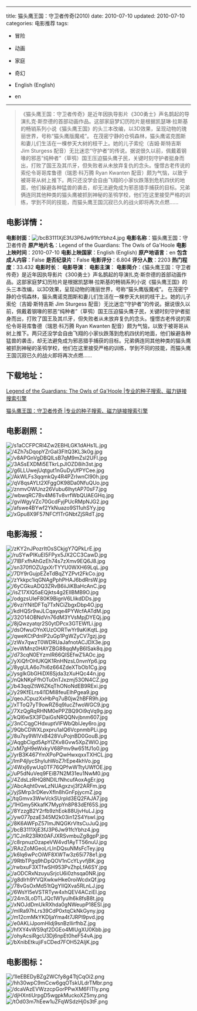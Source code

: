 
---
title: 猫头鹰王国：守卫者传奇(2010)
date: 2010-07-10
updated: 2010-07-10
categories: 电影推荐
tags:
- 冒险
- 动画
- 家庭
- 奇幻

- English (English)
- en
---


> 《猫头鹰王国：守卫者传奇》是近年因执导影片《300勇士》声名鹊起的导演扎克·斯奈德的首部动画作品。这部家庭梦幻历险片是根据凯瑟琳·拉斯基的畅销系列小说《猫头鹰王国》的头三本改编，以3D效果，呈现动物的瑰丽世界，号称“猫头鹰版魔戒”。 在茂密宁静的仓鸮森林，猫头鹰诺克图斯和妻儿们生活在一棵参天大树的枝干上。她的儿子索伦（吉姆·斯特吉斯 Jim Sturgess 配音）无比迷恋“守护者”的传说。据说很久以前，佩戴着钢喙的邪恶“纯种者”（草鸮）国王压迫猫头鹰子民，关键时刻守护者挺身而出，打败了国王及其爪牙，但失败者从未放弃复仇的念头。憧憬古老传说的索伦令哥哥库鲁德（瑞恩·科万腾 Ryan Kwanten 配音）颇为气恼，以致于被哥哥从树上推下。两只还没学会自由飞翔的小家伙跌落到危机四伏的地面，他们躲避各种猛兽的袭击，却无法避免成为邪恶猎手捕获的目标。兄弟俩连同其他种类的猫头鹰被抓到神秘的圣鸮学校，他们在这里接受严格的训练，学到不同的技能，而猫头鹰王国沉寂已久的战火即将再次点燃……

## **电影详情**：

**电影封面**：<img src="https://image.tmdb.org/t/p/w200/bcB3111XjE3fJ3P6Jw91fcYbhz4.jpg" alt="/bcB3111XjE3fJ3P6Jw91fcYbhz4.jpg" title="/bcB3111XjE3fJ3P6Jw91fcYbhz4.jpg">
**电影名称**：猫头鹰王国：守卫者传奇
**原产地片名**：Legend of the Guardians: The Owls of Ga'Hoole
**电影上映时间**：2010-07-10
**电影上映国家**：English (English)
**原产地语言**：en
**包含成人内容**：False
**是否纪录片**：False
**电影评分**：6.804
**评分人数**：2203
**热门程度**：33.432
**电影时长**：
**电影导演**：
**电影主演**：
**电影简介**：《猫头鹰王国：守卫者传奇》是近年因执导影片《300勇士》声名鹊起的导演扎克·斯奈德的首部动画作品。这部家庭梦幻历险片是根据凯瑟琳·拉斯基的畅销系列小说《猫头鹰王国》的头三本改编，以3D效果，呈现动物的瑰丽世界，号称“猫头鹰版魔戒”。 在茂密宁静的仓鸮森林，猫头鹰诺克图斯和妻儿们生活在一棵参天大树的枝干上。她的儿子索伦（吉姆·斯特吉斯 Jim Sturgess 配音）无比迷恋“守护者”的传说。据说很久以前，佩戴着钢喙的邪恶“纯种者”（草鸮）国王压迫猫头鹰子民，关键时刻守护者挺身而出，打败了国王及其爪牙，但失败者从未放弃复仇的念头。憧憬古老传说的索伦令哥哥库鲁德（瑞恩·科万腾 Ryan Kwanten 配音）颇为气恼，以致于被哥哥从树上推下。两只还没学会自由飞翔的小家伙跌落到危机四伏的地面，他们躲避各种猛兽的袭击，却无法避免成为邪恶猎手捕获的目标。兄弟俩连同其他种类的猫头鹰被抓到神秘的圣鸮学校，他们在这里接受严格的训练，学到不同的技能，而猫头鹰王国沉寂已久的战火即将再次点燃……

## **下载地址**：
[Legend of the Guardians: The Owls of Ga'Hoole |专业的种子搜索、磁力链接搜索引擎](https://movie.amd794.com:2083/?search=Legend%20of%20the%20Guardians%3A%20The%20Owls%20of%20Ga%27Hoole&ordering=&mode=match_phrase&page_size=10&page=1)

[猫头鹰王国：守卫者传奇 |专业的种子搜索、磁力链接搜索引擎](https://movie.amd794.com:2083/?search=%E7%8C%AB%E5%A4%B4%E9%B9%B0%E7%8E%8B%E5%9B%BD%EF%BC%9A%E5%AE%88%E5%8D%AB%E8%80%85%E4%BC%A0%E5%A5%87&ordering=&mode=match_phrase&page_size=10&page=1)
 

## **电影剧照**：
<img src="https://image.tmdb.org/t/p/original/s1aCCFPCRl4Zw2EBHLGK1dAHs1L.jpg" alt="/s1aCCFPCRl4Zw2EBHLGK1dAHs1L.jpg" title="/s1aCCFPCRl4Zw2EBHLGK1dAHs1L.jpg"><img src="https://image.tmdb.org/t/p/original/4Zh7sDqopYZrGaI3FItQ3KL3k0g.jpg" alt="/4Zh7sDqopYZrGaI3FItQ3KL3k0g.jpg" title="/4Zh7sDqopYZrGaI3FItQ3KL3k0g.jpg"><img src="https://image.tmdb.org/t/p/original/v8APGnVgDBQILsB7qM9mZsI2UFI.jpg" alt="/v8APGnVgDBQILsB7qM9mZsI2UFI.jpg" title="/v8APGnVgDBQILsB7qM9mZsI2UFI.jpg"><img src="https://image.tmdb.org/t/p/original/3ASsEXDMi5ETkrLpJlOZD8ih3st.jpg" alt="/3ASsEXDMi5ETkrLpJlOZD8ih3st.jpg" title="/3ASsEXDMi5ETkrLpJlOZD8ih3st.jpg"><img src="https://image.tmdb.org/t/p/original/g6LLUwejUqtgut1nGuDyUfPYCee.jpg" alt="/g6LLUwejUqtgut1nGuDyUfPYCee.jpg" title="/g6LLUwejUqtgut1nGuDyUfPYCee.jpg"><img src="https://image.tmdb.org/t/p/original/AkWLFs3qqmkQy4R4PZrIwnCl90h.jpg" alt="/AkWLFs3qqmkQy4R4PZrIwnCl90h.jpg" title="/AkWLFs3qqmkQy4R4PZrIwnCl90h.jpg"><img src="https://image.tmdb.org/t/p/original/qV8qsAYLt2XFggOK98Da0NfuQUo.jpg" alt="/qV8qsAYLt2XFggOK98Da0NfuQUo.jpg" title="/qV8qsAYLt2XFggOK98Da0NfuQUo.jpg"><img src="https://image.tmdb.org/t/p/original/znmvOWUnz26Vubu6lhytAP70sF7.jpg" alt="/znmvOWUnz26Vubu6lhytAP70sF7.jpg" title="/znmvOWUnz26Vubu6lhytAP70sF7.jpg"><img src="https://image.tmdb.org/t/p/original/wbwqRC7Bv4M6Tv8vrfWbQUAEGHq.jpg" alt="/wbwqRC7Bv4M6Tv8vrfWbQUAEGHq.jpg" title="/wbwqRC7Bv4M6Tv8vrfWbQUAEGHq.jpg"><img src="https://image.tmdb.org/t/p/original/gviWgyVZc70GcdFyjPUcRMpNJG2.jpg" alt="/gviWgyVZc70GcdFyjPUcRMpNJG2.jpg" title="/gviWgyVZc70GcdFyjPUcRMpNJG2.jpg"><img src="https://image.tmdb.org/t/p/original/afswe4BYwf2YkNuazo9S11uhSYy.jpg" alt="/afswe4BYwf2YkNuazo9S11uhSYy.jpg" title="/afswe4BYwf2YkNuazo9S11uhSYy.jpg"><img src="https://image.tmdb.org/t/p/original/xGpu8X9F57NFCf1TrGNbtZjSRdT.jpg" alt="/xGpu8X9F57NFCf1TrGNbtZjSRdT.jpg" title="/xGpu8X9F57NFCf1TrGNbtZjSRdT.jpg">

## **电影海报**：
<img src="https://image.tmdb.org/t/p/original/zKY2nJPozrItOsSCkjgY7QPkLrE.jpg" alt="/zKY2nJPozrItOsSCkjgY7QPkLrE.jpg" title="/zKY2nJPozrItOsSCkjgY7QPkLrE.jpg"><img src="https://image.tmdb.org/t/p/original/ruSYwPIKuEI5FPyx5JX2CC3CawD.jpg" alt="/ruSYwPIKuEI5FPyx5JX2CC3CawD.jpg" title="/ruSYwPIKuEI5FPyx5JX2CC3CawD.jpg"><img src="https://image.tmdb.org/t/p/original/7lBFxfhAhGzEh74s7zXmv9EQ6J8.jpg" alt="/7lBFxfhAhGzEh74s7zXmv9EQ6J8.jpg" title="/7lBFxfhAhGzEh74s7zXmv9EQ6J8.jpg"><img src="https://image.tmdb.org/t/p/original/sn370flOZUgxXrTYYU0WXH69LqL.jpg" alt="/sn370flOZUgxXrTYYU0WXH69LqL.jpg" title="/sn370flOZUgxXrTYYU0WXH69LqL.jpg"><img src="https://image.tmdb.org/t/p/original/7DY9rGujpEZeTdBqZYZPvt2FkCo.jpg" alt="/7DY9rGujpEZeTdBqZYZPvt2FkCo.jpg" title="/7DY9rGujpEZeTdBqZYZPvt2FkCo.jpg"><img src="https://image.tmdb.org/t/p/original/zYkkpc1iqGNAgPphPHAJ6bdRrsW.jpg" alt="/zYkkpc1iqGNAgPphPHAJ6bdRrsW.jpg" title="/zYkkpc1iqGNAgPphPHAJ6bdRrsW.jpg"><img src="https://image.tmdb.org/t/p/original/6yCGkuADQ3ZRvB6iiJiKBaHcAnC.jpg" alt="/6yCGkuADQ3ZRvB6iiJiKBaHcAnC.jpg" title="/6yCGkuADQ3ZRvB6iiJiKBaHcAnC.jpg"><img src="https://image.tmdb.org/t/p/original/isZ17XIQ5aEQjkts4g2EllBMB9O.jpg" alt="/isZ17XIQ5aEQjkts4g2EllBMB9O.jpg" title="/isZ17XIQ5aEQjkts4g2EllBMB9O.jpg"><img src="https://image.tmdb.org/t/p/original/odgzsUIeF80K9BignV6LIikdDDs.jpg" alt="/odgzsUIeF80K9BignV6LIikdDDs.jpg" title="/odgzsUIeF80K9BignV6LIikdDDs.jpg"><img src="https://image.tmdb.org/t/p/original/6vziYNitDFTq7TxNCiZbgxDbp4O.jpg" alt="/6vziYNitDFTq7TxNCiZbgxDbp4O.jpg" title="/6vziYNitDFTq7TxNCiZbgxDbp4O.jpg"><img src="https://image.tmdb.org/t/p/original/kdHQSr9wJLCqayqe4PYWcfAATdM.jpg" alt="/kdHQSr9wJLCqayqe4PYWcfAATdM.jpg" title="/kdHQSr9wJLCqayqe4PYWcfAATdM.jpg"><img src="https://image.tmdb.org/t/p/original/32O14OBNdVn76dM3YVsMpjDYEQj.jpg" alt="/32O14OBNdVn76dM3YVsMpjDYEQj.jpg" title="/32O14OBNdVn76dM3YVsMpjDYEQj.jpg"><img src="https://image.tmdb.org/t/p/original/8jQwzyatqr2S0ytDPcx3GTEWfLi.jpg" alt="/8jQwzyatqr2S0ytDPcx3GTEWfLi.jpg" title="/8jQwzyatqr2S0ytDPcx3GTEWfLi.jpg"><img src="https://image.tmdb.org/t/p/original/dsOfwuOYnXUzOORTwYr9aKiKqtL.jpg" alt="/dsOfwuOYnXUzOORTwYr9aKiKqtL.jpg" title="/dsOfwuOYnXUzOORTwYr9aKiKqtL.jpg"><img src="https://image.tmdb.org/t/p/original/qweKCtPdnIP2uGp1PgWZyCV7gzj.jpg" alt="/qweKCtPdnIP2uGp1PgWZyCV7gzj.jpg" title="/qweKCtPdnIP2uGp1PgWZyCV7gzj.jpg"><img src="https://image.tmdb.org/t/p/original/zWx7qwzT0WDRUaJafnotACJDX3e.jpg" alt="/zWx7qwzT0WDRUaJafnotACJDX3e.jpg" title="/zWx7qwzT0WDRUaJafnotACJDX3e.jpg"><img src="https://image.tmdb.org/t/p/original/evWMnz0HAYZBG88qqMyB6lSak8q.jpg" alt="/evWMnz0HAYZBG88qqMyB6lSak8q.jpg" title="/evWMnz0HAYZBG88qqMyB6lSak8q.jpg"><img src="https://image.tmdb.org/t/p/original/d73cqN0EYzmIR66QISEfwZ1iAOc.jpg" alt="/d73cqN0EYzmIR66QISEfwZ1iAOc.jpg" title="/d73cqN0EYzmIR66QISEfwZ1iAOc.jpg"><img src="https://image.tmdb.org/t/p/original/yXiQfrOHUKQK1RnHNzsL0nvnYp6.jpg" alt="/yXiQfrOHUKQK1RnHNzsL0nvnYp6.jpg" title="/yXiQfrOHUKQK1RnHNzsL0nvnYp6.jpg"><img src="https://image.tmdb.org/t/p/original/8ygULA6o7hi6z664ZdeXTbOb1Cg.jpg" alt="/8ygULA6o7hi6z664ZdeXTbOb1Cg.jpg" title="/8ygULA6o7hi6z664ZdeXTbOb1Cg.jpg"><img src="https://image.tmdb.org/t/p/original/ysglkGbGHiDX6Sjda3zXuHQc44n.jpg" alt="/ysglkGbGHiDX6Sjda3zXuHQc44n.jpg" title="/ysglkGbGHiDX6Sjda3zXuHQc44n.jpg"><img src="https://image.tmdb.org/t/p/original/nQkNKpFfhOTu0nTJxzmj53ON4CZ.jpg" alt="/nQkNKpFfhOTu0nTJxzmj53ON4CZ.jpg" title="/nQkNKpFfhOTu0nTJxzmj53ON4CZ.jpg"><img src="https://image.tmdb.org/t/p/original/b43qqiZtW6ZKqThONoNdEB9RExi.jpg" alt="/b43qqiZtW6ZKqThONoNdEB9RExi.jpg" title="/b43qqiZtW6ZKqThONoNdEB9RExi.jpg"><img src="https://image.tmdb.org/t/p/original/y29KfELrs4I1DMl8feuEIhPgea9.jpg" alt="/y29KfELrs4I1DMl8feuEIhPgea9.jpg" title="/y29KfELrs4I1DMl8feuEIhPgea9.jpg"><img src="https://image.tmdb.org/t/p/original/qeoJCpuzXxHbPq7uB0jw2hBFR9h.jpg" alt="/qeoJCpuzXxHbPq7uB0jw2hBFR9h.jpg" title="/qeoJCpuzXxHbPq7uB0jw2hBFR9h.jpg"><img src="https://image.tmdb.org/t/p/original/xTToQ7yT9owRZ6q9IucZfwoWGC9.jpg" alt="/xTToQ7yT9owRZ6q9IucZfwoWGC9.jpg" title="/xTToQ7yT9owRZ6q9IucZfwoWGC9.jpg"><img src="https://image.tmdb.org/t/p/original/7XzQgRqRHNM0ePPZBQ9Oi9qVq9g.jpg" alt="/7XzQgRqRHNM0ePPZBQ9Oi9qVq9g.jpg" title="/7XzQgRqRHNM0ePPZBQ9Oi9qVq9g.jpg"><img src="https://image.tmdb.org/t/p/original/kQl6wSX3FDaiGsNRQQNvjbnm607.jpg" alt="/kQl6wSX3FDaiGsNRQQNvjbnm607.jpg" title="/kQl6wSX3FDaiGsNRQQNvjbnm607.jpg"><img src="https://image.tmdb.org/t/p/original/3nCCqgCHdxuptVlFWbQbIJey6ro.jpg" alt="/3nCCqgCHdxuptVlFWbQbIJey6ro.jpg" title="/3nCCqgCHdxuptVlFWbQbIJey6ro.jpg"><img src="https://image.tmdb.org/t/p/original/9QbCDWXLpxpru1aIQ6VcpnmbPLi.jpg" alt="/9QbCDWXLpxpru1aIQ6VcpnmbPLi.jpg" title="/9QbCDWXLpxpru1aIQ6VcpnmbPLi.jpg"><img src="https://image.tmdb.org/t/p/original/8u7sy9WlVxB428VuPojnBD0GouB.jpg" alt="/8u7sy9WlVxB428VuPojnBD0GouB.jpg" title="/8u7sy9WlVxB428VuPojnBD0GouB.jpg"><img src="https://image.tmdb.org/t/p/original/AqgbCigd5ApYIZKv8Gvw5XpZWIO.jpg" alt="/AqgbCigd5ApYIZKv8Gvw5XpZWIO.jpg" title="/AqgbCigd5ApYIZKv8Gvw5XpZWIO.jpg"><img src="https://image.tmdb.org/t/p/original/xM7gH9eWxkyV68Pmv9w651fJ1o0.jpg" alt="/xM7gH9eWxkyV68Pmv9w651fJ1o0.jpg" title="/xM7gH9eWxkyV68Pmv9w651fJ1o0.jpg"><img src="https://image.tmdb.org/t/p/original/yrB3K467YmXPoPQwHwxqxxTXHCL.jpg" alt="/yrB3K467YmXPoPQwHwxqxxTXHCL.jpg" title="/yrB3K467YmXPoPQwHwxqxxTXHCL.jpg"><img src="https://image.tmdb.org/t/p/original/lmP4jlycShyluhWoZ7rEpe4khVo.jpg" alt="/lmP4jlycShyluhWoZ7rEpe4khVo.jpg" title="/lmP4jlycShyluhWoZ7rEpe4khVo.jpg"><img src="https://image.tmdb.org/t/p/original/4Wxj6ywUq0TF76QPfwWTtyUWfOE.jpg" alt="/4Wxj6ywUq0TF76QPfwWTtyUWfOE.jpg" title="/4Wxj6ywUq0TF76QPfwWTtyUWfOE.jpg"><img src="https://image.tmdb.org/t/p/original/uP5dNuVeq9FEiB7N2M31eu1NwM0.jpg" alt="/uP5dNuVeq9FEiB7N2M31eu1NwM0.jpg" title="/uP5dNuVeq9FEiB7N2M31eu1NwM0.jpg"><img src="https://image.tmdb.org/t/p/original/4ZdsLzRHQ8NDILfNhcufAoxAgEr.jpg" alt="/4ZdsLzRHQ8NDILfNhcufAoxAgEr.jpg" title="/4ZdsLzRHQ8NDILfNhcufAoxAgEr.jpg"><img src="https://image.tmdb.org/t/p/original/AbcAqht0vwLzNUAgxzvj3f2ARFm.jpg" alt="/AbcAqht0vwLzNUAgxzvj3f2ARFm.jpg" title="/AbcAqht0vwLzNUAgxzvj3f2ARFm.jpg"><img src="https://image.tmdb.org/t/p/original/yjSMrp3rDKevXfIn8hGnFpjycmZ.jpg" alt="/yjSMrp3rDKevXfIn8hGnFpjycmZ.jpg" title="/yjSMrp3rDKevXfIn8hGnFpjycmZ.jpg"><img src="https://image.tmdb.org/t/p/original/tqGmvx3WwVckSUrpld3EQ2FAJA7.jpg" alt="/tqGmvx3WwVckSUrpld3EQ2FAJA7.jpg" title="/tqGmvx3WwVckSUrpld3EQ2FAJA7.jpg"><img src="https://image.tmdb.org/t/p/original/1HGmy5KkafK7MypYn8P83dEf65S.jpg" alt="/1HGmy5KkafK7MypYn8P83dEf65S.jpg" title="/1HGmy5KkafK7MypYn8P83dEf65S.jpg"><img src="https://image.tmdb.org/t/p/original/8YzzgB2Y2rfb9zhEok88UjvHuLJ.jpg" alt="/8YzzgB2Y2rfb9zhEok88UjvHuLJ.jpg" title="/8YzzgB2Y2rfb9zhEok88UjvHuLJ.jpg"><img src="https://image.tmdb.org/t/p/original/yw077pzaE345M2k03in12S4Yswl.jpg" alt="/yw077pzaE345M2k03in12S4Yswl.jpg" title="/yw077pzaE345M2k03in12S4Yswl.jpg"><img src="https://image.tmdb.org/t/p/original/8K6AWFpZ57ImJNQGKrVltsCuJuQ.jpg" alt="/8K6AWFpZ57ImJNQGKrVltsCuJuQ.jpg" title="/8K6AWFpZ57ImJNQGKrVltsCuJuQ.jpg"><img src="https://image.tmdb.org/t/p/original/bcB3111XjE3fJ3P6Jw91fcYbhz4.jpg" alt="/bcB3111XjE3fJ3P6Jw91fcYbhz4.jpg" title="/bcB3111XjE3fJ3P6Jw91fcYbhz4.jpg"><img src="https://image.tmdb.org/t/p/original/1CJnR23RKt0AFJXRSvmbuZg8gpP.jpg" alt="/1CJnR23RKt0AFJXRSvmbuZg8gpP.jpg" title="/1CJnR23RKt0AFJXRSvmbuZg8gpP.jpg"><img src="https://image.tmdb.org/t/p/original/c8rpnuzOzapeVW4vd1AyTT56nuU.jpg" alt="/c8rpnuzOzapeVW4vd1AyTT56nuU.jpg" title="/c8rpnuzOzapeVW4vd1AyTT56nuU.jpg"><img src="https://image.tmdb.org/t/p/original/RAzZoMGeoLrLInDQsuNMsFcTey.jpg" alt="/RAzZoMGeoLrLInDQsuNMsFcTey.jpg" title="/RAzZoMGeoLrLInDQsuNMsFcTey.jpg"><img src="https://image.tmdb.org/t/p/original/k6lq6wPcOiWF8XWTw3z65i778e1.jpg" alt="/k6lq6wPcOiWF8XWTw3z65i778e1.jpg" title="/k6lq6wPcOiWF8XWTw3z65i778e1.jpg"><img src="https://image.tmdb.org/t/p/original/9RtbTPgq9hDpQOV1nCcYLyvfjBK.jpg" alt="/9RtbTPgq9hDpQOV1nCcYLyvfjBK.jpg" title="/9RtbTPgq9hDpQOV1nCcYLyvfjBK.jpg"><img src="https://image.tmdb.org/t/p/original/rwbxuF3XTfwSH953PvZhpLfA6SY.jpg" alt="/rwbxuF3XTfwSH953PvZhpLfA6SY.jpg" title="/rwbxuF3XTfwSH953PvZhpLfA6SY.jpg"><img src="https://image.tmdb.org/t/p/original/aODCRxNzuyuSrjcU6i0zhsqa0NR.jpg" alt="/aODCRxNzuyuSrjcU6i0zhsqa0NR.jpg" title="/aODCRxNzuyuSrjcU6i0zhsqa0NR.jpg"><img src="https://image.tmdb.org/t/p/original/g8dIrh9YVQXwkwHke0roiWcdxQf.jpg" alt="/g8dIrh9YVQXwkwHke0roiWcdxQf.jpg" title="/g8dIrh9YVQXwkwHke0roiWcdxQf.jpg"><img src="https://image.tmdb.org/t/p/original/78vGsOxMd51tQgYIlQXva5RLnLJ.jpg" alt="/78vGsOxMd51tQgYIlQXva5RLnLJ.jpg" title="/78vGsOxMd51tQgYIlQXva5RLnLJ.jpg"><img src="https://image.tmdb.org/t/p/original/6WsYI5eVSTRTyw4xhQEV4ACziEl.jpg" alt="/6WsYI5eVSTRTyw4xhQEV4ACziEl.jpg" title="/6WsYI5eVSTRTyw4xhQEV4ACziEl.jpg"><img src="https://image.tmdb.org/t/p/original/24m3LoDTLJQc1W1yulh6k8fsB8t.jpg" alt="/24m3LoDTLJQc1W1yulh6k8fsB8t.jpg" title="/24m3LoDTLJQc1W1yulh6k8fsB8t.jpg"><img src="https://image.tmdb.org/t/p/original/xNOJdDmUkRXhda0gNWeupP18ESI.jpg" alt="/xNOJdDmUkRXhda0gNWeupP18ESI.jpg" title="/xNOJdDmUkRXhda0gNWeupP18ESI.jpg"><img src="https://image.tmdb.org/t/p/original/mlRa97hLrs39CdP0xtqCkNkGyny.jpg" alt="/mlRa97hLrs39CdP0xtqCkNkGyny.jpg" title="/mlRa97hLrs39CdP0xtqCkNkGyny.jpg"><img src="https://image.tmdb.org/t/p/original/m12cmMkYKDljaYma4t7JRPl9pvd.jpg" alt="/m12cmMkYKDljaYma4t7JRPl9pvd.jpg" title="/m12cmMkYKDljaYma4t7JRPl9pvd.jpg"><img src="https://image.tmdb.org/t/p/original/e0AKLiJpomHldj9snBzlIirfhbZ.jpg" alt="/e0AKLiJpomHldj9snBzlIirfhbZ.jpg" title="/e0AKLiJpomHldj9snBzlIirfhbZ.jpg"><img src="https://image.tmdb.org/t/p/original/hfXY4vWS9qf2DGEo4MIUgXU0Kbb.jpg" alt="/hfXY4vWS9qf2DGEo4MIUgXU0Kbb.jpg" title="/hfXY4vWS9qf2DGEo4MIUgXU0Kbb.jpg"><img src="https://image.tmdb.org/t/p/original/ohyAcsiRgcU3Dj6npEt0heF54vA.jpg" alt="/ohyAcsiRgcU3Dj6npEt0heF54vA.jpg" title="/ohyAcsiRgcU3Dj6npEt0heF54vA.jpg"><img src="https://image.tmdb.org/t/p/original/bXnibEtkujiFsCDed7FOH52AIjK.jpg" alt="/bXnibEtkujiFsCDed7FOH52AIjK.jpg" title="/bXnibEtkujiFsCDed7FOH52AIjK.jpg">

## **电影图标**：
<img src="https://image.tmdb.org/t/p/original/1IeEBEDyBZg2WCfy8g4TtjCqOi2.png" alt="/1IeEBEDyBZg2WCfy8g4TtjCqOi2.png" title="/1IeEBEDyBZg2WCfy8g4TtjCqOi2.png"><img src="https://image.tmdb.org/t/p/original/hh30wpC9mCcw6gqOTskULdrTMbr.png" alt="/hh30wpC9mCcw6gqOTskULdrTMbr.png" title="/hh30wpC9mCcw6gqOTskULdrTMbr.png"><img src="https://image.tmdb.org/t/p/original/dcaVAzEVWzzcpGorPPwXM6FITIy.png" alt="/dcaVAzEVWzzcpGorPPwXM6FITIy.png" title="/dcaVAzEVWzzcpGorPPwXM6FITIy.png"><img src="https://image.tmdb.org/t/p/original/djHXntiUrpgD5wgpkMuckoXZ5my.png" alt="/djHXntiUrpgD5wgpkMuckoXZ5my.png" title="/djHXntiUrpgD5wgpkMuckoXZ5my.png"><img src="https://image.tmdb.org/t/p/original/tOd03m7hEew1uZFqWSdzHj0s3tF.png" alt="/tOd03m7hEew1uZFqWSdzHj0s3tF.png" title="/tOd03m7hEew1uZFqWSdzHj0s3tF.png">
